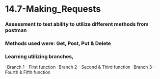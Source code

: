 # 14.7-Making_Requests

### Assessment to test ability to utilize different methods from postman

### Methods used were: Get, Post, Put & Delete

### Learning utilizing branches,
-Branch 1 - First function
-Branch 2 - Second & Third function
-Branch 3 - Fourth & Fifth function
